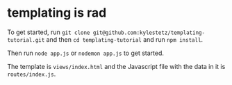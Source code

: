 templating is rad
=================

To get started, run `git clone git@github.com:kylestetz/templating-tutorial.git` and then `cd templating-tutorial` and run `npm install`.

Then run `node app.js` or `nodemon app.js` to get started.

The template is `views/index.html` and the Javascript file with the data in it is `routes/index.js`.